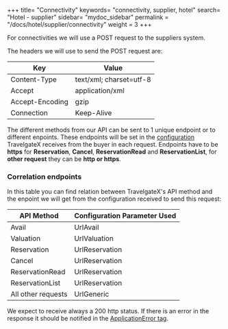 +++
title= "Connectivity"
keywords= "connectivity, supplier, hotel"
search= "Hotel - supplier"
sidebar= "mydoc_sidebar"
permalink = "/docs/hotel/supplier/connectivity"
weight = 3
+++

For connectivities we will use a POST request to the suppliers system. 

The headers we will use to send the POST request are:

| **Key**                | **Value**                   |
| ------------------------- | --------------------------- |
| Content-Type  | text/xml; charset=utf-8      |
| Accept  | application/xml      |
| Accept-Encoding | gzip      |
| Connection | Keep-Alive      |

The different methods from our API can be sent to 1 unique endpoint or to different enpoints. These endpoints will be set in the [configuration](/legacy/hotel-suppliers/how-to-guides/configuration/) TravelgateX receives from the buyer in each request. Endpoints have to be **https** for **Reservation**, **Cancel**, **ReservationRead** and **ReservationList**, for **other request** they can be **http or https**.

### Correlation endpoints

In this table you can find relation between TravelgateX's API method and the enpoint we will get from the configuration received to send this request:

| **API Method**                | **Configuration Parameter Used**                   |
| ------------------------- | --------------------------- |
| Avail  | UrlAvail      |
| Valuation  | UrlValuation      |
| Reservation  | UrlReservation      |
| Cancel  | UrlReservation      |
| ReservationRead  | UrlReservation      |
| ReservationList  | UrlReservation      |
| All other requests  | UrlGeneric      |

We expect to receive always a 200 http status. If there is an error in the response it should be notified in the [ApplicationError tag](/legacy/hotel-suppliers/how-to-guides/errors/).